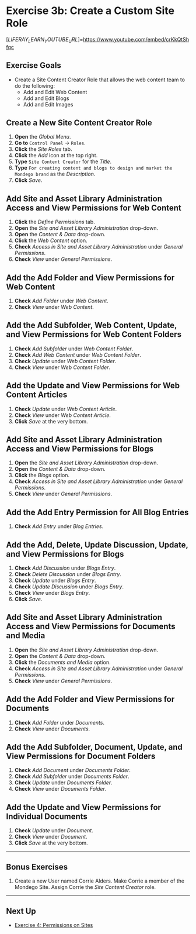 # Exercise 3b: Create a Custom Site Role 

[$LIFERAY_LEARN_YOUTUBE_URL$]=https://www.youtube.com/embed/crKkQtShfqc

## Exercise Goals 

* Create a Site Content Creator Role that allows the web content team to do the following: 
    * Add and Edit Web Content 
    * Add and Edit Blogs 
    * Add and Edit Images 

## Create a New Site Content Creator Role 

1. **Open** the _Global Menu_. 
2. **Go to** `Control Panel` &rarr; `Roles`. 
3. **Click** the _Site Roles_ tab. 
4. **Click** the _Add_ icon at the top right. 
5. **Type** `Site Content Creator` for the _Title_. 
6. **Type** `For creating content and blogs to design and market the Mondego brand` as the _Description_. 
7. **Click** _Save_. 

## Add Site and Asset Library Administration Access and View Permissions for Web Content 

1. **Click** the _Define Permissions_ tab. 
2. **Open** the _Site and Asset Library Administration_ drop-down. 
3. **Open** the _Content & Data_ drop-down. 
4. **Click** the _Web Content_ option. 
5. **Check** _Access in Site and Asset Library Administration_ under _General Permissions_. 
6. **Check** _View_ under _General Permissions_. 

## Add the Add Folder and View Permissions for Web Content 

1. **Check** _Add Folder_ under _Web Content_. 
2. **Check** _View_ under _Web Content_. 

## Add the Add Subfolder, Web Content, Update, and View Permissions for Web Content Folders 

1. **Check** _Add Subfolder_ under _Web Content Folder_. 
2. **Check** _Add Web Content_ under _Web Content Folder_. 
3. **Check** _Update_ under _Web Content Folder_. 
4. **Check** _View_ under _Web Content Folder_. 

## Add the Update and View Permissions for Web Content Articles 

1. **Check** _Update_ under _Web Content Article_. 
2. **Check** _View_ under _Web Content Article_. 
3. **Click** _Save_ at the very bottom. 

## Add Site and Asset Library Administration Access and View Permissions for Blogs 

1. **Open** the _Site and Asset Library Administration_ drop-down. 
2. **Open** the _Content & Data_ drop-down. 
3. **Click** the _Blogs_ option. 
4. **Check** _Access in Site and Asset Library Administration_ under _General Permissions_. 
5. **Check** _View_ under _General Permissions_. 

## Add the Add Entry Permission for All Blog Entries 

1. **Check** _Add Entry_ under _Blog Entries_. 

## Add the Add, Delete, Update Discussion, Update, and View Permissions for Blogs 

1. **Check** _Add Discussion_ under _Blogs Entry_. 
2. **Check** _Delete Discussion_ under _Blogs Entry_. 
3. **Check** _Update_ under _Blogs Entry_. 
4. **Check** _Update Discussion_ under _Blogs Entry_. 
5. **Check** _View_ under _Blogs Entry_. 
6. **Click** _Save_. 

## Add Site and Asset Library Administration Access and View Permissions for Documents and Media 

1. **Open** the _Site and Asset Library Administration_ drop-down. 
2. **Open** the _Content & Data_ drop-down. 
3. **Click** the _Documents and Media_ option. 
4. **Check** _Access in Site and Asset Library Administration_ under _General Permissions_. 
5. **Check** _View_ under _General Permissions_. 

## Add the Add Folder and View Permissions for Documents 

1. **Check** _Add Folder_ under _Documents_. 
2. **Check** _View_ under _Documents_. 

## Add the Add Subfolder, Document, Update, and View Permissions for Document Folders 

1. **Check** _Add Document_ under _Documents Folder_. 
2. **Check** _Add Subfolder_ under _Documents Folder_. 
3. **Check** _Update_ under _Documents Folder_. 
4. **Check** _View_ under _Documents Folder_. 

## Add the Update and View Permissions for Individual Documents 

1. **Check** _Update_ under _Document_. 
2. **Check** _View_ under _Document_. 
3. **Click** _Save_ at the very bottom. 

---

## Bonus Exercises 

1. Create a new User named Corrie Alders. Make Corrie a member of the Mondego Site. Assign Corrie the _Site Content Creator_ role. 

---

## Next Up

* [Exercise 4: Permissions on Sites](./exercises-permissions-on-sites.md)